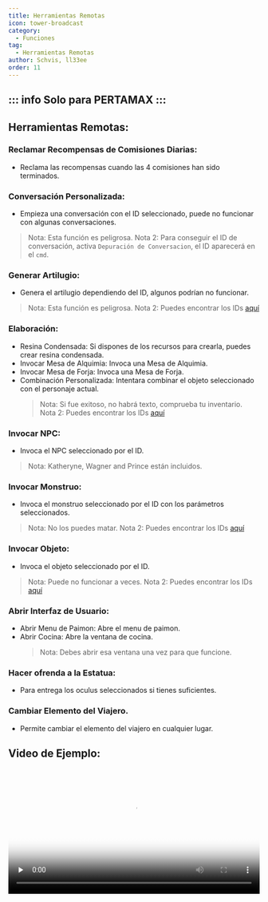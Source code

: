 ```yaml
---
title: Herramientas Remotas
icon: tower-broadcast
category:
  - Funciones
tag:
  - Herramientas Remotas
author: Schvis, ll33ee
order: 11
---
```


::: info Solo para PERTAMAX
:::
---
## Herramientas Remotas:
### Reclamar Recompensas de Comisiones Diarias:
- Reclama las recompensas cuando las 4 comisiones han sido terminados.
### Conversación Personalizada:
- Empieza una conversación con el ID seleccionado, puede no funcionar con algunas conversaciones.
> Nota: Esta función es peligrosa.
> Nota 2: Para conseguir el ID de conversación, activa `Depuración de Conversacion`, el ID aparecerá en el `cmd`.
### Generar Artilugio:
- Genera el artilugio dependiendo del ID, algunos podrían no funcionar.
> Nota: Esta función es peligrosa.
> Nota 2: Puedes encontrar los IDs [aquí](https://github.com/jie65535/GrasscutterCommandGenerator/blob/main/Source/GrasscutterTools/Resources/en-us/Gadget.txt)
### Elaboración:
- Resina Condensada: Si dispones de los recursos para crearla, puedes crear resina condensada.
- Invocar Mesa de Alquimia: Invoca una Mesa de Alquimia.
- Invocar Mesa de Forja: Invoca una Mesa de Forja.
- Combinación Personalizada: Intentara combinar el objeto seleccionado con el personaje actual.
    > Nota: Si fue exitoso, no habrá texto, comprueba tu inventario.
    > Nota 2: Puedes encontrar los IDs [aquí](https://github.com/jie65535/GrasscutterCommandGenerator/blob/main/Source/GrasscutterTools/Resources/en-us/Item.txt)
### Invocar NPC:
- Invoca el NPC seleccionado por el ID.
> Nota: Katheryne, Wagner and Prince están incluidos.
### Invocar Monstruo:
- Invoca el monstruo seleccionado por el ID con los parámetros seleccionados.
> Nota: No los puedes matar.
> Nota 2: Puedes encontrar los IDs [aquí](https://github.com/jie65535/GrasscutterCommandGenerator/blob/main/Source/GrasscutterTools/Resources/en-us/Monster.txt)
### Invocar Objeto:
- Invoca el objeto seleccionado por el ID.
> Nota: Puede no funcionar a veces.
> Nota 2: Puedes encontrar los IDs [aquí](https://github.com/jie65535/GrasscutterCommandGenerator/blob/main/Source/GrasscutterTools/Resources/en-us/Item.txt)
### Abrir Interfaz de Usuario:
- Abrir Menu de Paimon: Abre el menu de paimon.
- Abrir Cocina: Abre la ventana de cocina.
    > Nota: Debes abrir esa ventana una vez para que funcione.
### Hacer ofrenda a la Estatua:
- Para entrega los oculus seleccionados si tienes suficientes.
### Cambiar Elemento del Viajero.
- Permite cambiar el elemento del viajero en cualquier lugar.

## Video de Ejemplo:

<video controls preload="none" width="100%" poster="https://nextcloud.atruicardona.xyz/s/TrwzrHqCr2sMyS4/preview"><source src="https://nextcloud.atruicardona.xyz/s/TrwzrHqCr2sMyS4/download" type="video/mp4"></video>
